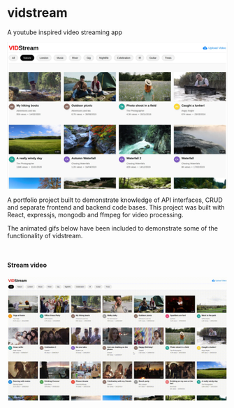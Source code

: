 # vidstream
A youtube inspired video streaming app

![demo image](https://raw.githubusercontent.com/kdan80/vidstream/master/frontend/public/vidstream.webp)

<p>
	A portfolio project built to demonstrate knowledge of API interfaces, CRUD and separate frontend and backend code bases. This project was built with React, expressjs, mongodb and ffmpeg for video processing.
</p>

<p>
	The animated gifs below have been included to demonstrate some
	of the functionality of vidstream.
</p>
&nbsp;
&nbsp;

#### Stream video


![stream video](https://github.com/kdan80/vidstream/blob/master/gifs/vs-stream-video.gif)
